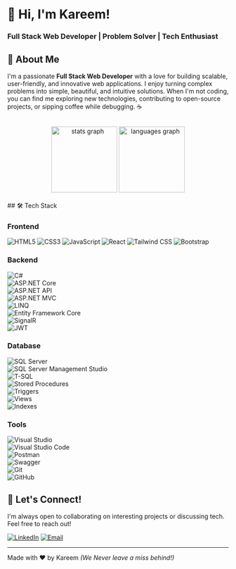 # 👋 Hi, I'm Kareem!  
### **Full Stack Web Developer | Problem Solver | Tech Enthusiast**


## 🚀 About Me  
I'm a passionate **Full Stack Web Developer** with a love for building scalable, user-friendly, and innovative web applications. I enjoy turning complex problems into simple, beautiful, and intuitive solutions. When I'm not coding, you can find me exploring new technologies, contributing to open-source projects, or sipping coffee while debugging. ☕

<br />
<div align="center">
  <img src="https://github-readme-stats.vercel.app/api?username=kareem-n&hide_title=false&hide_rank=false&show_icons=true&include_all_commits=true&count_private=true&disable_animations=false&theme=dracula&locale=en&hide_border=false" height="150" alt="stats graph"  />
  <img src="https://github-readme-stats.vercel.app/api/top-langs?username=kareem-n&locale=en&hide_title=false&layout=compact&card_width=320&langs_count=5&theme=dracula&hide_border=false" height="150" alt="languages graph"  />
</div>
<br />
## 🛠️ Tech Stack  

### **Frontend**  
![HTML5](https://img.shields.io/badge/HTML5-E34F26?style=for-the-badge&logo=html5&logoColor=white)
![CSS3](https://img.shields.io/badge/CSS3-1572B6?style=for-the-badge&logo=css3&logoColor=white)
![JavaScript](https://img.shields.io/badge/JavaScript-F7DF1E?style=for-the-badge&logo=javascript&logoColor=black)
![React](https://img.shields.io/badge/React-61DAFB?style=for-the-badge&logo=react&logoColor=black)
![Tailwind CSS](https://img.shields.io/badge/Tailwind_CSS-38B2AC?style=for-the-badge&logo=tailwind-css&logoColor=white)
![Bootstrap](https://img.shields.io/badge/Bootstrap-38B2AC?style=for-the-badge&logo=Bootstrap&logoColor=white)

### **Backend**  
![C#](https://img.shields.io/badge/C%23-239120?style=for-the-badge&logo=c-sharp&logoColor=white)  
![ASP.NET Core](https://img.shields.io/badge/ASP.NET%20Core-512BD4?style=for-the-badge&logo=dotnet&logoColor=white)  
![ASP.NET API](https://img.shields.io/badge/ASP.NET%20API-512BD4?style=for-the-badge&logo=dotnet&logoColor=white)  
![ASP.NET MVC](https://img.shields.io/badge/ASP.NET%20MVC-512BD4?style=for-the-badge&logo=dotnet&logoColor=white)  
![LINQ](https://img.shields.io/badge/LINQ-512BD4?style=for-the-badge&logo=dotnet&logoColor=white)  
![Entity Framework Core](https://img.shields.io/badge/Entity%20Framework%20Core-512BD4?style=for-the-badge&logo=dotnet&logoColor=white)  
![SignalR](https://img.shields.io/badge/SignalR-512BD4?style=for-the-badge&logo=dotnet&logoColor=white)  
![JWT](https://img.shields.io/badge/JWT-000000?style=for-the-badge&logo=json-web-tokens&logoColor=white)  

### **Database**  
![SQL Server](https://img.shields.io/badge/SQL%20Server-CC2927?style=for-the-badge&logo=microsoft-sql-server&logoColor=white)  
![SQL Server Management Studio](https://img.shields.io/badge/SSMS-CC2927?style=for-the-badge&logo=microsoft-sql-server&logoColor=white)  
![T-SQL](https://img.shields.io/badge/T--SQL-CC2927?style=for-the-badge&logo=microsoft-sql-server&logoColor=white)  
![Stored Procedures](https://img.shields.io/badge/Stored%20Procedures-CC2927?style=for-the-badge&logo=microsoft-sql-server&logoColor=white)  
![Triggers](https://img.shields.io/badge/Triggers-CC2927?style=for-the-badge&logo=microsoft-sql-server&logoColor=white)  
![Views](https://img.shields.io/badge/Views-CC2927?style=for-the-badge&logo=microsoft-sql-server&logoColor=white)  
![Indexes](https://img.shields.io/badge/Indexes-CC2927?style=for-the-badge&logo=microsoft-sql-server&logoColor=white)  

### **Tools**  
![Visual Studio](https://img.shields.io/badge/Visual%20Studio-5C2D91?style=for-the-badge&logo=visual-studio&logoColor=white)  
![Visual Studio Code](https://img.shields.io/badge/VS%20Code-007ACC?style=for-the-badge&logo=visual-studio-code&logoColor=white)  
![Postman](https://img.shields.io/badge/Postman-FF6C37?style=for-the-badge&logo=postman&logoColor=white)  
![Swagger](https://img.shields.io/badge/Swagger-85EA2D?style=for-the-badge&logo=swagger&logoColor=white)  
![Git](https://img.shields.io/badge/Git-F05032?style=for-the-badge&logo=git&logoColor=white)  
![GitHub](https://img.shields.io/badge/GitHub-181717?style=for-the-badge&logo=github&logoColor=white)  


## 💬 Let's Connect!  
I'm always open to collaborating on interesting projects or discussing tech. Feel free to reach out!  

[![LinkedIn](https://img.shields.io/badge/LinkedIn-0A66C2?style=for-the-badge&logo=linkedin&logoColor=white)]([https://www.linkedin.com/in/your-profile/](https://www.linkedin.com/in/kareem-nasser0/))  
[![Email](https://img.shields.io/badge/Email-D14836?style=for-the-badge&logo=gmail&logoColor=white)](mailto:kareemnasser1369@gmail.com)  


---

Made with ❤️ by Kareem
*(We Never leave a miss behind!)*
